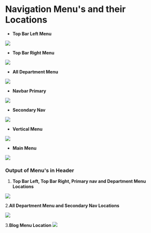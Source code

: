 # Navigation Menu's and their Locations

* **Top Bar Left Menu**

![](http://transvelo.github.io/docs/electro/images/top-bar-left-hook.png)

*  **Top Bar Right Menu**


![](http://transvelo.github.io/docs/electro/images/top-bar-right-hook.png)

* **All Department Menu**

![](http://transvelo.github.io/docs/electro/images/all-department-menu-hook.png)

* **Navbar Primary**

![](http://transvelo.github.io/docs/electro/images/navbar-primary-hook.png)

* **Secondary Nav**

![](http://transvelo.github.io/docs/electro/images/secondary-nav-hook.png)

* **Vertical Menu**

![](http://transvelo.github.io/docs/electro/images/vertical-menu-hook.png)

* **Main Menu**

![](http://transvelo.github.io/docs/electro/images/main-menu-hook.png)

### Output of Menu's in Header

1. **Top Bar Left, Top Bar Right, Primary nav and Department Menu Locations**

![](http://transvelo.github.io/docs/electro/images/navigation-menu.png)

2.**All Department Menu and Secondary Nav Locations**

![](http://transvelo.github.io/docs/electro/images/navigation-menu2.png)

3.**Blog Menu Location**
![](http://transvelo.github.io/docs/electro/images/navigation-menu3.png)
